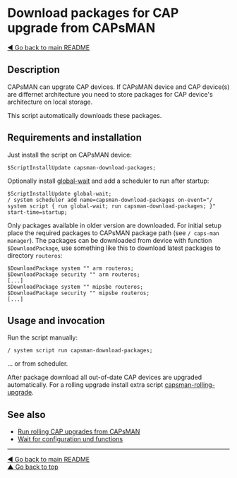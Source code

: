 Download packages for CAP upgrade from CAPsMAN
=============================================

[◀ Go back to main README](../README.md)

Description
-----------

CAPsMAN can upgrate CAP devices. If CAPsMAN device and CAP device(s) are
differnet architecture you need to store packages for CAP device's
architecture on local storage.

This script automatically downloads these packages.

Requirements and installation
-----------------------------

Just install the script on CAPsMAN device:

    $ScriptInstallUpdate capsman-download-packages;

Optionally install [global-wait](global-wait.md) and add a scheduler to run
after startup:

    $ScriptInstallUpdate global-wait;
    / system scheduler add name=capsman-download-packages on-event="/ system script { run global-wait; run capsman-download-packages; }" start-time=startup;

Only packages available in older version are downloaded. For initial setup
place the required packages to CAPsMAN package path (see
`/ caps-man manager`). The packages can be downloaded from device with
function `$DownloadPackage`, use something like this to download latest
packages to directory `routeros`:

    $DownloadPackage system "" arm routeros;
    $DownloadPackage security "" arm routeros;
    [...]
    $DownloadPackage system "" mipsbe routeros;
    $DownloadPackage security "" mipsbe routeros;
    [...]

Usage and invocation
--------------------

Run the script manually:

    / system script run capsman-download-packages;

... or from scheduler.

After package download all out-of-date CAP devices are upgraded automatically.
For a rolling upgrade install extra script
[capsman-rolling-upgrade](capsman-rolling-upgrade.md).

See also
--------

* [Run rolling CAP upgrades from CAPsMAN](capsman-rolling-upgrade.md)
* [Wait for configuration und functions](global-wait.md)

---
[◀ Go back to main README](../README.md)  
[▲ Go back to top](#top)
